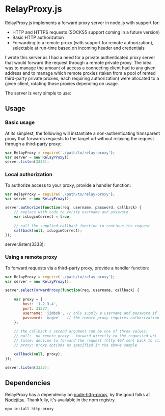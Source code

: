 RelayProxy.js
=============

RelayProxy.js implements a forward proxy server in node.js with support for:

- HTTP and HTTPS requests (SOCKS5 support coming in a future version)
- Basic HTTP authorization
- Forwarding to a remote proxy (with support for remote authorization),
  selectable at run-time based on incoming header and credentials

I wrote this server as I had a need for a private authenticated proxy server
that would forward the request through a remote private proxy. The idea was to
manage the amount of access a connecting client had to any given address and to
manage which remote proxies (taken from a pool of rented third-party private
proxies, each requiring authorization) were allocated to a given client,
rotating those proxies depending on usage.

The server is very simple to use:

## Usage
### Basic usage

At its simplest, the following will instantiate a non-authenticating transparent
proxy that forwards requests to the target url without relaying the request
through a third-party proxy:

```js
var RelayProxy = require('./path/to/relay-proxy');
var server = new RelayProxy();
server.listen(3333);
```

### Local authorization

To authorize access to your proxy, provide a handler function:

```js
var RelayProxy = require('./path/to/relay-proxy');
var server = new RelayProxy();

server.authorize(function(req, username, password, callback) {
    // replace with code to verify username and password
    var isLoginCorrect = true;
    
    // call the supplied callback function to continue the request
    callback(null, isLoginCorrect);
});
```

server.listen(3333);

### Using a remote proxy

To forward requests via a third-party proxy, provide a handler function:

```js
var RelayProxy = require('./path/to/relay-proxy');
var server = new RelayProxy();

server.selectForwardProxy(function(req, username, callback) {
    
    var proxy = {
        host: '1.2.3.4',
        port: 31337,
        username: 'jimbob', // only supply a username and password if
        password: 'mcgee'   // the remote proxy requires authorization
    };
    
    // the callback's second argument can be one of three values:
    // null:  no remote proxy - forward directly to the requested url
    // false: decline to forward the request (http 407 sent back to client)
    // proxy: proxy options as specified in the above sample

    callback(null, proxy);
});

server.listen(3333);
```

## Dependencies

RelayProxy has a dependency on [node-http-proxy][1], by the good folks at
[Nodejitsu][2]. Thankfully, it's available in the npm registry.

    npm install http-proxy

[1]: https://github.com/nodejitsu/node-http-proxy/
[2]: http://www.nodejitsu.com/